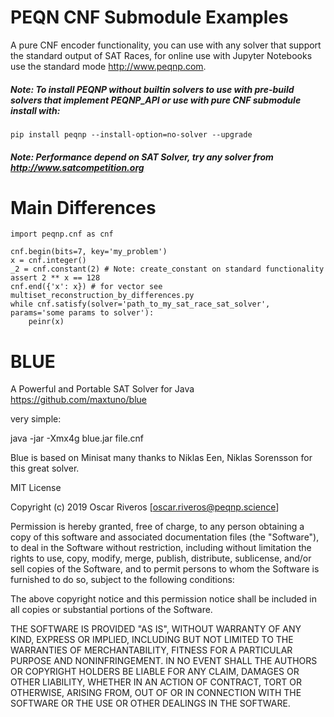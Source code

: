 # PEQN CNF Submodule Examples

A pure CNF encoder functionality, you can use with any solver that support the standard output of SAT Races, for online use with Jupyter Notebooks use the standard mode http://www.peqnp.com.


##### Note: To install PEQNP without builtin solvers to use with pre-build solvers that implement PEQNP_API or use with pure CNF submodule install with:
    
    pip install peqnp --install-option=no-solver --upgrade 
     
##### Note: Performance depend on SAT Solver, try any solver from http://www.satcompetition.org  

# Main Differences

    import peqnp.cnf as cnf
    
    cnf.begin(bits=7, key='my_problem')
    x = cnf.integer()
    _2 = cnf.constant(2) # Note: create_constant on standard functionality
    assert 2 ** x == 128
    cnf.end({'x': x}) # for vector see multiset_reconstruction_by_differences.py
    while cnf.satisfy(solver='path_to_my_sat_race_sat_solver', params='some params to solver'):
        peinr(x) 

# BLUE
 A Powerful and Portable SAT Solver for Java https://github.com/maxtuno/blue
 
 very simple:
 
 java -jar -Xmx4g blue.jar file.cnf
 
Blue is based on Minisat many thanks to Niklas Een, Niklas Sorensson for this great solver.

MIT License

Copyright (c) 2019 Oscar Riveros [oscar.riveros@peqnp.science]

Permission is hereby granted, free of charge, to any person obtaining a copy
of this software and associated documentation files (the "Software"), to deal
in the Software without restriction, including without limitation the rights
to use, copy, modify, merge, publish, distribute, sublicense, and/or sell
copies of the Software, and to permit persons to whom the Software is
furnished to do so, subject to the following conditions:

The above copyright notice and this permission notice shall be included in all
copies or substantial portions of the Software.

THE SOFTWARE IS PROVIDED "AS IS", WITHOUT WARRANTY OF ANY KIND, EXPRESS OR
IMPLIED, INCLUDING BUT NOT LIMITED TO THE WARRANTIES OF MERCHANTABILITY,
FITNESS FOR A PARTICULAR PURPOSE AND NONINFRINGEMENT. IN NO EVENT SHALL THE
AUTHORS OR COPYRIGHT HOLDERS BE LIABLE FOR ANY CLAIM, DAMAGES OR OTHER
LIABILITY, WHETHER IN AN ACTION OF CONTRACT, TORT OR OTHERWISE, ARISING FROM,
OUT OF OR IN CONNECTION WITH THE SOFTWARE OR THE USE OR OTHER DEALINGS IN THE
SOFTWARE.
